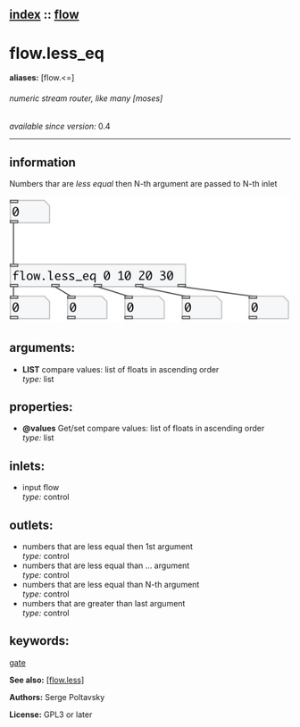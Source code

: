 [index](index.html) :: [flow](category_flow.html)
---

# flow.less_eq
**aliases:** [flow.&lt;=]


###### numeric stream router, like many [moses]

*available since version:* 0.4

---


## information
Numbers thar are *less equal* then N-th argument are passed to N-th inlet


[![example](../examples/img/flow.less_eq.jpg)](../examples/pd/flow.less_eq.pd)



## arguments:

* **LIST**
compare values: list of floats in ascending order<br>
_type:_ list<br>





## properties:

* **@values** 
Get/set compare values: list of floats in ascending order<br>
_type:_ list<br>



## inlets:

* input flow<br>
_type:_ control



## outlets:

* numbers that are less equal then 1st argument<br>
_type:_ control
* numbers that are less equal than ... argument<br>
_type:_ control
* numbers that are less equal than N-th argument<br>
_type:_ control
* numbers that are greater than last argument<br>
_type:_ control



## keywords:

[gate](keywords/gate.html)



**See also:**
[\[flow.less\]](flow.less.html)




**Authors:** Serge Poltavsky




**License:** GPL3 or later





